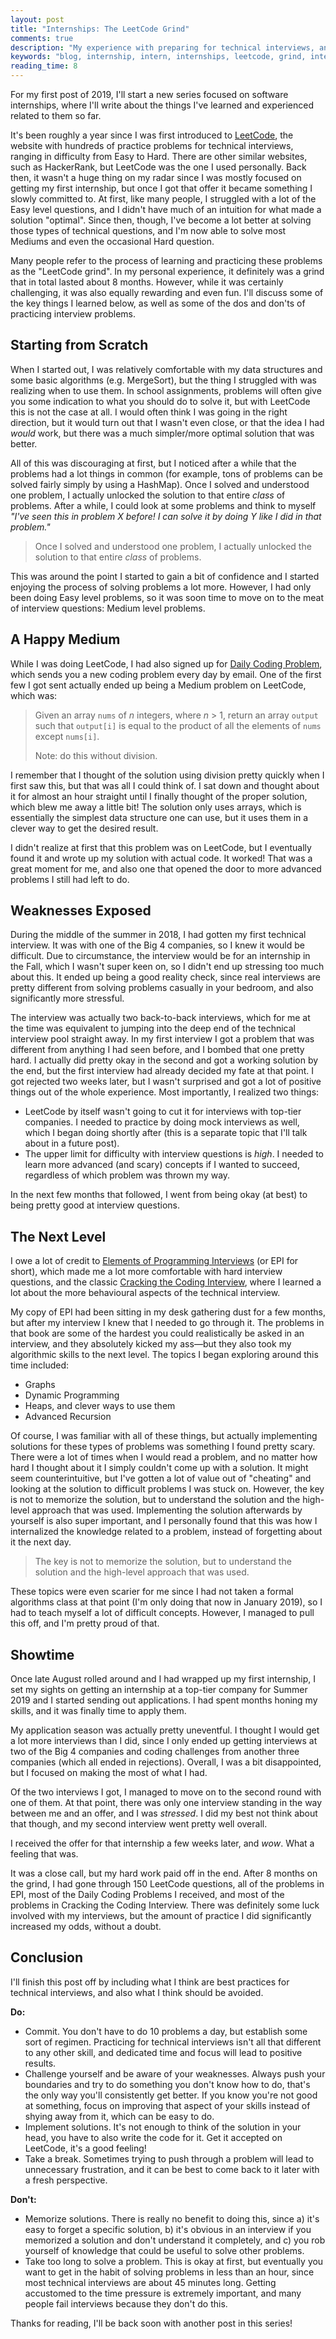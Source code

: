 ```yaml
---
layout: post
title: "Internships: The LeetCode Grind"
comments: true
description: "My experience with preparing for technical interviews, and the things I learned along the way."
keywords: "blog, internship, intern, internships, leetcode, grind, interviews"
reading_time: 8
---
```


For my first post of 2019, I'll start a new series focused on software internships, where I'll write about the things I've learned and experienced related to them so far.

It's been roughly a year since I was first introduced to [LeetCode](https://leetcode.com), the website with hundreds of practice problems for technical interviews, ranging in difficulty from Easy to Hard. There are other similar websites, such as HackerRank, but LeetCode was the one I used personally. Back then, it wasn't a huge thing on my radar since I was mostly focused on getting my first internship, but once I got that offer it became something I slowly committed to. At first, like many people, I struggled with a lot of the Easy level questions, and I didn't have much of an intuition for what made a solution "optimal". Since then, though, I've become a lot better at solving those types of technical questions, and I'm now able to solve most Mediums and even the occasional Hard question.

Many people refer to the process of learning and practicing these problems as the "LeetCode grind". In my personal experience, it definitely was a grind that in total lasted about 8 months. However, while it was certainly challenging, it was also equally rewarding and even fun. I'll discuss some of the key things I learned below, as well as some of the dos and don'ts of practicing interview problems.

## Starting from Scratch

When I started out, I was relatively comfortable with my data structures and some basic algorithms (e.g. MergeSort), but the thing I struggled with was realizing when to use them. In school assignments, problems will often give you some indication to what you should do to solve it, but with LeetCode this is not the case at all. I would often think I was going in the right direction, but it would turn out that I wasn't even close, or that the idea I had _would_ work, but there was a much simpler/more optimal solution that was better.

All of this was discouraging at first, but I noticed after a while that the problems had a lot things in common (for example, tons of problems can be solved fairly simply by using a HashMap). Once I solved and understood one problem, I actually unlocked the solution to that entire _class_ of problems. After a while, I could look at some problems and think to myself _"I've seen this in problem X before! I can solve it by doing Y like I did in that problem."_

> Once I solved and understood one problem, I actually unlocked the solution to that entire _class_ of problems.

This was around the point I started to gain a bit of confidence and I started enjoying the process of solving problems a lot more. However, I had only been doing Easy level problems, so it was soon time to move on to the meat of interview questions: Medium level problems.

## A Happy Medium

While I was doing LeetCode, I had also signed up for [Daily Coding Problem](https://www.dailycodingproblem.com/), which sends you a new coding problem every day by email. One of the first few I got sent actually ended up being a Medium problem on LeetCode, which was:

> Given an array `nums` of _n_ integers, where _n_ > 1, return an array `output` such that `output[i]` is equal to the product of all the elements of `nums` except `nums[i]`.
>
> Note: do this without division.

I remember that I thought of the solution using division pretty quickly when I first saw this, but that was all I could think of. I sat down and thought about it for almost an hour straight until I finally thought of the proper solution, which blew me away a little bit! The solution only uses arrays, which is essentially the simplest data structure one can use, but it uses them in a clever way to get the desired result.

I didn't realize at first that this problem was on LeetCode, but I eventually found it and wrote up my solution with actual code. It worked! That was a great moment for me, and also one that opened the door to more advanced problems I still had left to do.

## Weaknesses Exposed

During the middle of the summer in 2018, I had gotten my first technical interview. It was with one of the Big 4 companies, so I knew it would be difficult. Due to circumstance, the interview would be for an internship in the Fall, which I wasn't super keen on, so I didn't end up stressing too much about this. It ended up being a good reality check, since real interviews are pretty different from solving problems casually in your bedroom, and also significantly more stressful.

The interview was actually two back-to-back interviews, which for me at the time was equivalent to jumping into the deep end of the technical interview pool straight away. In my first interview I got a problem that was different from anything I had seen before, and I bombed that one pretty hard. I actually did pretty okay in the second and got a working solution by the end, but the first interview had already decided my fate at that point. I got rejected two weeks later, but I wasn't surprised and got a lot of positive things out of the whole experience. Most importantly, I realized two things:

- LeetCode by itself wasn't going to cut it for interviews with top-tier companies. I needed to practice by doing mock interviews as well, which I began doing shortly after (this is a separate topic that I'll talk about in a future post).
- The upper limit for difficulty with interview questions is _high_. I needed to learn more advanced (and scary) concepts if I wanted to succeed, regardless of which problem was thrown my way.

In the next few months that followed, I went from being okay (at best) to being pretty good at interview questions.

## The Next Level

I owe a lot of credit to [Elements of Programming Interviews](https://www.amazon.com/Elements-Programming-Interviews-Insiders-Guide/dp/1479274836) (or EPI for short), which made me a lot more comfortable with hard interview questions, and the classic [Cracking the Coding Interview](https://www.amazon.com/Cracking-Coding-Interview-Programming-Questions/dp/0984782850/ref=sr_1_1?keywords=cracking+the+coding+interview&qid=1550434425&s=books&sr=1-1), where I learned a lot about the more behavioural aspects of the technical interview.

My copy of EPI had been sitting in my desk gathering dust for a few months, but after my interview I knew that I needed to go through it. The problems in that book are some of the hardest you could realistically be asked in an interview, and they absolutely kicked my ass—but they also took my algorithmic skills to the next level. The topics I began exploring around this time included:

- Graphs
- Dynamic Programming
- Heaps, and clever ways to use them
- Advanced Recursion

Of course, I was familiar with all of these things, but actually implementing solutions for these types of problems was something I found pretty scary. There were a lot of times when I would read a problem, and no matter how hard I thought about it I simply couldn't come up with a solution. It might seem counterintuitive, but I've gotten a lot of value out of "cheating" and looking at the solution to difficult problems I was stuck on. However, the key is not to memorize the solution, but to understand the solution and the high-level approach that was used. Implementing the solution afterwards by yourself is also super important, and I personally found that this was how I internalized the knowledge related to a problem, instead of forgetting about it the next day.

> The key is not to memorize the solution, but to understand the solution and the high-level approach that was used.

These topics were even scarier for me since I had not taken a formal algorithms class at that point (I'm only doing that now in January 2019), so I had to teach myself a lot of difficult concepts. However, I managed to pull this off, and I'm pretty proud of that.

## Showtime

Once late August rolled around and I had wrapped up my first internship, I set my sights on getting an internship at a top-tier company for Summer 2019 and I started sending out applications. I had spent months honing my skills, and it was finally time to apply them.

My application season was actually pretty uneventful. I thought I would get a lot more interviews than I did, since I only ended up getting interviews at two of the Big 4 companies and coding challenges from another three companies (which all ended in rejections). Overall, I was a bit disappointed, but I focused on making the most of what I had.

Of the two interviews I got, I managed to move on to the second round with one of them. At that point, there was only one interview standing in the way between me and an offer, and I was _stressed_. I did my best not think about that though, and my second interview went pretty well overall.

I received the offer for that internship a few weeks later, and _wow_. What a feeling that was.

It was a close call, but my hard work paid off in the end. After 8 months on the grind, I had gone through 150 LeetCode questions, all of the problems in EPI, most of the Daily Coding Problems I received, and most of the problems in Cracking the Coding Interview. There was definitely some luck involved with my interviews, but the amount of practice I did significantly increased my odds, without a doubt.

## Conclusion

I'll finish this post off by including what I think are best practices for technical interviews, and also what I think should be avoided.

**Do:**

- Commit. You don't have to do 10 problems a day, but establish some sort of regimen. Practicing for technical interviews isn't all that different to any other skill, and dedicated time and focus will lead to positive results.
- Challenge yourself and be aware of your weaknesses. Always push your boundaries and try to do something you don't know how to do, that's the only way you'll consistently get better. If you know you're not good at something, focus on improving that aspect of your skills instead of shying away from it, which can be easy to do.
- Implement solutions. It's not enough to think of the solution in your head, you have to also write the code for it. Get it accepted on LeetCode, it's a good feeling!
- Take a break. Sometimes trying to push through a problem will lead to unnecessary frustration, and it can be best to come back to it later with a fresh perspective.

**Don't:**

- Memorize solutions. There is really no benefit to doing this, since a) it's easy to forget a specific solution, b) it's obvious in an interview if you memorized a solution and don't understand it completely, and c) you rob yourself of knowledge that could be useful to solve other problems.
- Take too long to solve a problem. This is okay at first, but eventually you want to get in the habit of solving problems in less than an hour, since most technical interviews are about 45 minutes long. Getting accustomed to the time pressure is extremely important, and many people fail interviews because they don't do this.

Thanks for reading, I'll be back soon with another post in this series!
